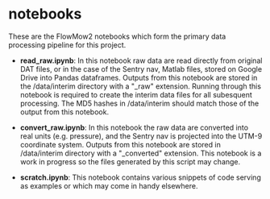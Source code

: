 # notebooks

These are the FlowMow2 notebooks which form the primary data processing pipeline for this project.

 - **read_raw.ipynb**: In this notebook raw data are read directly from original DAT files, or in the case of the Sentry nav, Matlab files, stored on Google Drive into Pandas dataframes. Outputs from this notebook are stored in the /data/interim directory with a "\_raw" extension. Running through this notebook is required to create the interim data files for all subesquent processing. The MD5 hashes in /data/interim should match those of the output from this notebook.

 - **convert_raw.ipynb**: In this notebook the raw data are converted into real units (e.g. pressure), and the Sentry nav is projected into the UTM-9 coordinate system. Outputs from this notebook are stored in /data/interim directory with a "\_converted" extension. This notebook is a work in progress so the files generated by this script may change.

 - **scratch.ipynb**: This notebook contains various snippets of code serving as examples or which may come in handy elsewhere.
